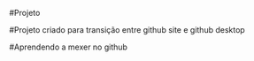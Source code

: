 #Projeto

#Projeto criado para transição entre github site e github desktop

#Aprendendo a mexer no github
